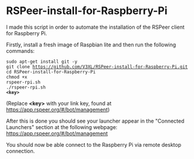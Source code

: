 # RSPeer-install-for-Raspberry-Pi

I made this script in order to automate the installation of the RSPeer client for Raspberry Pi.

Firstly, install a fresh image of Raspbian lite and then run the following commands:</br>

<code>sudo apt-get install git -y</code> </br>
<code>git clone https://github.com/V3XL/RSPeer-install-for-Raspberry-Pi.git</code></br>
<code>cd RSPeer-install-for-Raspberry-Pi</code></br>
<code>chmod +x rspeer-rpi.sh</code></br>
<code>./rspeer-rpi.sh <b>&lt;key&gt;</b></code></br>

(Replace <b>&lt;key&gt;</b> with your link key, found at https://app.rspeer.org/#/bot/management)

After this is done you should see your launcher appear in the "Connected Launchers" section at the following webpage:
https://app.rspeer.org/#/bot/management

You should now be able connect to the Raspberry Pi via remote desktop connection.

